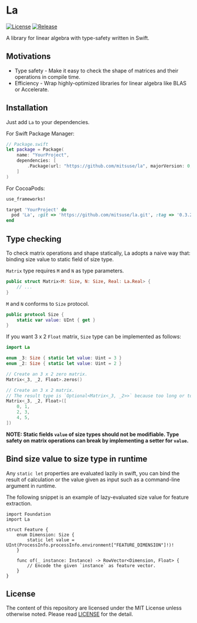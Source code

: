 # La

[![License][badge-license]][license]
[![Release][release-badge]][release]

A library for linear algebra with type-safety written in Swift.


## Motivations

- Type safety - Make it easy to check the shape of matrices and their operations in compile time.
- Efficiency - Wrap highly-optimized libraries for linear algebra like BLAS or Accelerate.


## Installation

Just add `La` to your dependencies.

For Swift Package Manager:

```swift
// Package.swift
let package = Package(
    name: "YourProject",
    dependencies: [
        .Package(url: "https://github.com/mitsuse/la", majorVersion: 0, minor: 3, patch: 2),
    ]
)
```

For CocoaPods:

```ruby
use_frameworks!

target 'YourProject' do
  pod 'La', :git => 'https://github.com/mitsuse/la.git', :tag => '0.3.2'
end
```


## Type checking

To check matrix operations and shape statically, La adopts a naive way that:
binding size value to static field of size type.

`Matrix` type requires `M` and `N` as type parameters.

```swift
public struct Matrix<M: Size, N: Size, Real: La.Real> {
    // ...
}
```

`M` and `N` conforms to `Size` protocol.

```swift
public protocol Size {
    static var value: UInt { get }
}
```

If you want 3 x 2 `Float` matrix, `Size` type can be implemented as follows:

```swift
import La

enum _3: Size { static let value: Uint = 3 }
enum _2: Size { static let value: Uint = 2 }

// Create an 3 x 2 zero matrix.
Matrix<_3, _2, Float>.zeros()

// Create an 3 x 2 matrix.
// The result type is `Optional<Matrix<_3, _2>>` because too long or too short array may be given.
Matrix<_3, _2, Float>([
    0, 1,
    2, 3,
    4, 5,
])
```


**NOTE: Static fields `value` of size types should not be modifiable.
Type safety on matrix operations can break by implementing a setter for `value`.**


## Bind size value to size type in runtime

Any `static let` properties are evaluated lazily in swift,
you can bind the result of calculation or the value given as input such as a command-line argument in runtime.

The following snippet is an example of lazy-evaluated size value for feature extraction.

```
import Foundation
import La

struct Feature {
    enum Dimension: Size {
        static let value = UInt(ProcessInfo.processInfo.environment["FEATURE_DIMENSION"]!)!
    }

    func of(_ instance: Instance) -> RowVector<Dimension, Float> {
        // Encode the given `instance` as feature vector.
    }
}
```


## License

The content of this repository are licensed under the MIT License unless otherwise noted.
Please read [LICENSE][license] for the detail.


[badge-license]: https://img.shields.io/badge/license-MIT-yellowgreen.svg?style=flat-square
[license]: LICENSE
[release-badge]: https://img.shields.io/github/tag/mitsuse/la.svg?style=flat-square
[release]: https://github.com/mitsuse/la/releases
